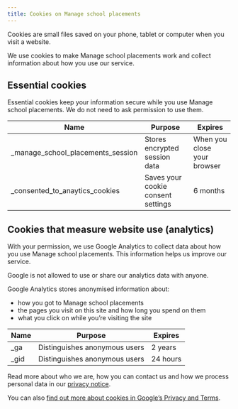 ```yaml
---
title: Cookies on Manage school placements
---
```


Cookies are small files saved on your phone, tablet or computer when you visit a website.

We use cookies to make Manage school placements work and collect information about how you use our service.

## Essential cookies

Essential cookies keep your information secure while you use Manage school placements. We do not need to ask permission to use them.

|Name|Purpose|Expires|
|---|---|---|
|\_manage\_school\_placements\_session|Stores encrypted session data|When you close your browser|
|\_consented\_to\_anaytics\_cookies|Saves your cookie consent settings|6 months|

## Cookies that measure website use (analytics)

With your permission, we use Google Analytics to collect data about how you use Manage school placements. This information helps us improve our service.

Google is not allowed to use or share our analytics data with anyone.

Google Analytics stores anonymised information about:

- how you got to Manage school placements
- the pages you visit on this site and how long you spend on them
- what you click on while you’re visiting the site

|Name|Purpose|Expires|
|---|---|---|
|\_ga|Distinguishes anonymous users|2 years|
|\_gid|Distinguishes anonymous users|24 hours|

Read more about who we are, how you can contact us and how we process personal data in our [privacy notice](/privacy).

You can also [find out more about cookies in Google’s Privacy and Terms](https://policies.google.com/technologies/cookies?hl=en-US#types-of-cookies).
